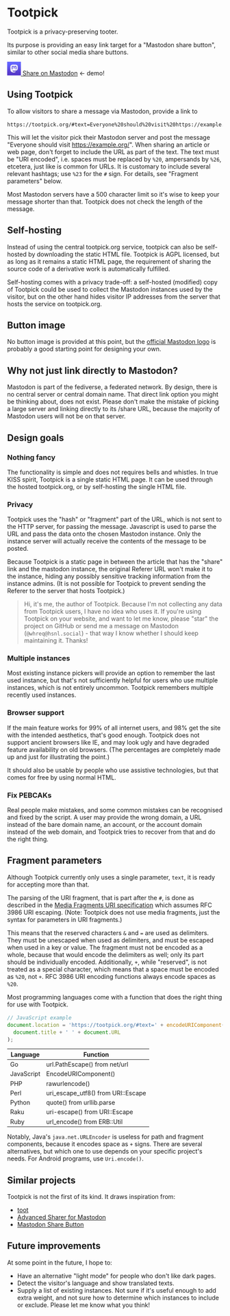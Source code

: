 # Tootpick

Tootpick is a privacy-preserving tooter.

Its purpose is providing an easy link target for a "Mastodon share button",
similar to other social media share buttons.

[<img src="https://raw.githubusercontent.com/mastodon/mastodon/main/app/javascript/images/app-icon.svg" width=32> Share on Mastodon](https://tootpick.org/#text=%23tootpick%20is%20a%20privacy-preserving%20Mastodon%20share%20button%20link%20target%0A%0Ahttps://github.com/Juerd/tootpick) ← demo!

## Using Tootpick

To allow visitors to share a message via Mastodon, provide a link to

```
https://tootpick.org/#text=Everyone%20should%20visit%20https://example.org/
```

This will let the visitor pick their Mastodon server and post the message
"Everyone should visit https://example.org/". When sharing an article or web
page, don't forget to include the URL as part of the text. The text must be
"URI encoded", i.e. spaces must be replaced by `%20`, ampersands by `%26`,
etcetera, just like is common for URLs. It is customary to include several
relevant hashtags; use `%23` for the `#` sign. For details, see "Fragment
parameters" below.

Most Mastodon servers have a 500 character limit so it's wise to keep your
message shorter than that. Tootpick does not check the length of the message.

## Self-hosting

Instead of using the central tootpick.org service, tootpick can also be
self-hosted by downloading the static HTML file. Tootpick is AGPL licensed, but
as long as it remains a static HTML page, the requirement of sharing the source
code of a derivative work is automatically fulfilled.

Self-hosting comes with a privacy trade-off: a self-hosted (modified) copy of
Tootpick could be used to collect the Mastodon instances used by the visitor,
but on the other hand hides visitor IP addresses from the server that hosts the
service on tootpick.org.

## Button image

No button image is provided at this point, but the [official Mastodon logo](https://github.com/mastodon/mastodon/tree/main/app/javascript/images)
is probably a good starting point for designing your own.

## Why not just link directly to Mastodon?

Mastodon is part of the fediverse, a federated network. By design, there is no
central server or central domain name. That direct link option you might be
thinking about, does not exist. Please don't make the mistake of picking a
large server and linking directly to its /share URL, because the majority of
Mastodon users will not be on that server.

## Design goals

### Nothing fancy

The functionality is simple and does not requires bells and whistles. In true
KISS spirit, Tootpick is a single static HTML page. It can be used through
the hosted tootpick.org, or by self-hosting the single HTML file.

### Privacy

Tootpick uses the "hash" or "fragment" part of the URL, which is not sent to
the HTTP server, for passing the message. Javascript is used to parse the URL
and pass the data onto the chosen Mastodon instance. Only the instance server
will actually receive the contents of the message to be posted.

Because Tootpick is a static page in between the article that has the "share"
link and the mastodon instance, the original Referer URL won't make it to the
instance, hiding any possibly sensitive tracking information from the instance
admins. (It is not possible for Tootpick to prevent sending the Referer to the
server that hosts Tootpick.)

> Hi, it's me, the author of Tootpick. Because I'm not collecting any data
> from Tootpick users, I have no idea who uses it. If you're using Tootpick on
> your website, and want to let me know, please "star" the project on GitHub or
> send me a message on Mastodon (`@whreq@hsnl.social`) - that way I know
> whether I should keep maintaining it. Thanks!

### Multiple instances

Most existing instance pickers will provide an option to remember the last used
instance, but that's not sufficiently helpful for users who use multiple
instances, which is not entirely uncommon. Tootpick remembers multiple recently
used instances.

### Browser support

If the main feature works for 99% of all internet users, and 98% get the site
with the intended aesthetics, that's good enough. Tootpick does not support
ancient browsers like IE, and may look ugly and have degraded feature
availability on old browsers. (The percentages are completely made up and just
for illustrating the point.)

It should also be usable by people who use assistive technologies, but that
comes for free by using normal HTML.

### Fix PEBCAKs

Real people make mistakes, and some common mistakes can be recognised and fixed
by the script. A user may provide the wrong domain, a URL instead of the bare
domain name, an account, or the account domain instead of the web domain, and
Tootpick tries to recover from that and do the right thing.

## Fragment parameters

Although Tootpick currently only uses a single parameter, `text`, it is ready
for accepting more than that.

The parsing of the URI fragment, that is part after the `#`, is done as
described in the [Media Fragments URI
specification](https://www.w3.org/TR/media-frags/#processing-name-value-components)
which assumes RFC 3986 URI escaping. (Note: Tootpick does not use media
fragments, just the syntax for parameters in URI fragments.)

This means that the reserved characters `&` and `=` are used as delimiters.
They must be unescaped when used as delimiters, and must be escaped when used
in a key or value. The fragment must not be encoded as a whole, because that
would encode the delimiters as well; only its part should be individually
encoded. Additionally, `+`, while "reserved", is not treated as a special
character, which means that a space must be encoded as `%20`, not `+`. RFC 3986
URI encoding functions always encode spaces as `%20`.

Most programming languages come with a function that does the right thing
for use with Tootpick.

```JavaScript
// JavaScript example
document.location = 'https://tootpick.org/#text=' + encodeURIComponent(
  document.title + ' ' + document.URL
);
```

| Language   | Function                             |
| ---------- | ------------------------------------ |
| Go         | url.PathEscape() from net/url        |
| JavaScript | EncodeURIComponent()                 |
| PHP        | rawurlencode()                       |
| Perl       | uri\_escape\_utf8() from URI::Escape |
| Python     | quote() from urllib.parse            |
| Raku       | uri-escape() from URI::Escape        |
| Ruby       | url\_encode() from ERB::Util         |

Notably, Java's `java.net.URLEncoder` is useless for path and fragment
components, because it encodes space as `+` signs. There are several
alternatives, but which one to use depends on your specific project's needs.
For Android programs, use `Uri.encode()`.

## Similar projects

Tootpick is not the first of its kind. It draws inspiration from:

- [toot](https://codeberg.org/kytta/toot)
- [Advanced Sharer for Mastodon](https://sharetomastodon.github.io/about/)
- [Mastodon Share Button](https://aly-ve.github.io/Mastodon-share-button/)

## Future improvements

At some point in the future, I hope to:

- Have an alternative "light mode" for people who don't like dark pages.
- Detect the visitor's language and show translated texts.
- Supply a list of existing instances. Not sure if it's useful enough to add
  extra weight, and not sure how to determine which instances to include or
  exclude. Please let me know what you think!
